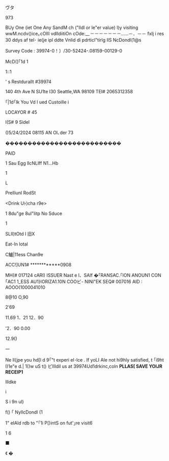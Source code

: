 ヴタ

973

BUy One (iet One Any SandM ch
("lldl or le"er value)
l)y visiting wwM.ncdv()ice｡cOIII
vdlldiitiOn cOde:___－－－－－－－_……－．－－
fxIj i res 30 ddys af tel･ ie(je ipl ddte
Vnlid di pdrticl"tirlg llS NcDondl(1@s

Survey Code :
39974-0！〕/30-52424-.08159-00129-0

McD(]｢1d 1

1::1

' s Restdurallt #39974

140 4th Ave N SU1te l30
Seattle,WA 98109
TEI# 2065312358

｢|1d｢Ik You Vd l ued Custoille i

LOCAYOR # 45

I(S# 9
Sidel

()5/24/2024 08115 AN
OI､der 73

��������������������������

PAID

1 Sau Egg llcNLIff N1…Hb

1

L

Prelliunl RodSt

<Drink Uﾄ)cha r9e>

1 8du"ge 8ul"Iitp
No Sduce

1

SLII)tOtd l
旧X

Eat-In lotal

C鱸|11ess
Chan9e

ACC!]UN1#
************0908

MH(# 017124
cARI) ISSUER
Nast e l、SAIf
�｢RANSAC.｢ION ANOUN1
CON｢AC1 1_ESS
AU1}IORIZA1.10N COOビ- NINI"EK
SEQ# 007016
AID : AOOO(1000041010

8@10
O,90

2‘69

11.69
1．21
12．90

'2．90
0.00

12.9()

一

Ne ll(jpe you hd[l d 9｢"t experi el･lce .
If yoLI AIe not hi9hly satisfied,
t ｢i9ht
I)1e"e d.| 1()w uS t()
ビⅢdil us at 39974Ud1drkinc,coln
**PLLAS[ SAVE YOIJR RECEIP1**

llldke

i

S i 9n ul)

f() ｢ NyllcDondl (1

1" eIAld rdb
to "｢1i P[)intS on fut'｣re visit6

1 6

■

《
�
